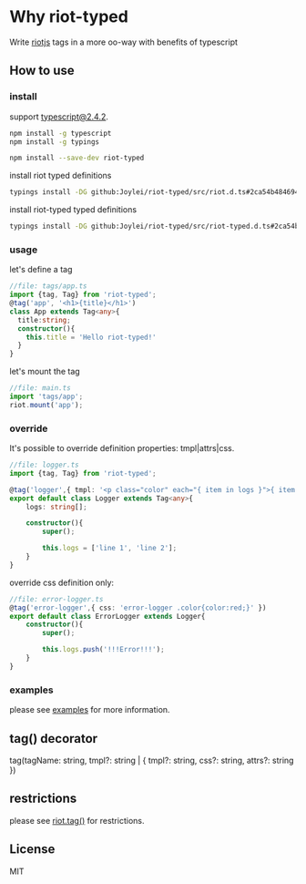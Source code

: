 # Why riot-typed

Write [riotjs](http://riotjs.com)  tags in a more oo-way with benefits of typescript

## How to use

### install

support typescript@2.4.2.

```sh
npm install -g typescript
npm install -g typings
```

```sh
npm install --save-dev riot-typed
```

install riot typed definitions

```sh
typings install -DG github:Joylei/riot-typed/src/riot.d.ts#2ca54b484694b133cbe6f58347242f6a1e273e17
```

install riot-typed typed definitions

```sh
typings install -DG github:Joylei/riot-typed/src/riot-typed.d.ts#2ca54b484694b133cbe6f58347242f6a1e273e17
```

### usage

let's define a tag

```ts
//file: tags/app.ts
import {tag, Tag} from 'riot-typed';
@tag('app', '<h1>{title}</h1>')
class App extends Tag<any>{
  title:string;
  constructor(){
    this.title = 'Hello riot-typed!'
  }
}
```

let's mount the tag

```ts
//file: main.ts
import 'tags/app';
riot.mount('app');
```

### override

It's possible to override definition properties: tmpl|attrs|css.

```ts
//file: logger.ts
import {tag, Tag} from 'riot-typed';

@tag('logger',{ tmpl: '<p class="color" each="{ item in logs }">{ item }</p>', css: '.color{color:gray;}' })
export default class Logger extends Tag<any>{
    logs: string[];

    constructor(){
        super();

        this.logs = ['line 1', 'line 2'];
    }
}
```

override css definition only:

```ts
//file: error-logger.ts
@tag('error-logger',{ css: 'error-logger .color{color:red;}' })
export default class ErrorLogger extends Logger{
    constructor(){
        super();

        this.logs.push('!!!Error!!!');
    }
}
```

### examples

please see [examples](https://github.com/Joylei/riot-typed-example) for more information.

## tag() decorator

tag(tagName: string, tmpl?: string | { tmpl?: string, css?: string, attrs?: string })

## restrictions

please see [riot.tag()](http://riotjs.com/api/#manual-construction) for restrictions.

## License

MIT
